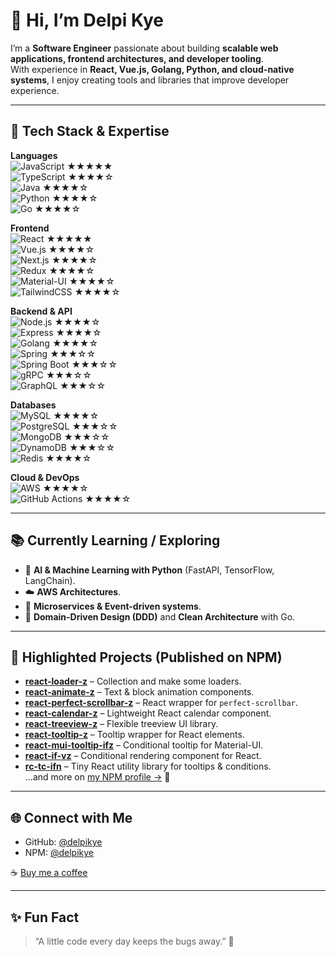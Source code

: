 # 👋 Hi, I’m Delpi Kye  

I’m a **Software Engineer** passionate about building **scalable web applications, frontend architectures, and developer tooling**.  
With experience in **React, Vue.js, Golang, Python, and cloud-native systems**, I enjoy creating tools and libraries that improve developer experience.  

---

## 🚀 Tech Stack & Expertise  

**Languages**  
![JavaScript](https://img.shields.io/badge/JavaScript-F7DF1E?logo=javascript&logoColor=black) ★★★★★  
![TypeScript](https://img.shields.io/badge/TypeScript-3178C6?logo=typescript&logoColor=white) ★★★★☆  
![Java](https://img.shields.io/badge/Java-007396?logo=java&logoColor=white) ★★★★☆  
![Python](https://img.shields.io/badge/Python-3776AB?logo=python&logoColor=white) ★★★★☆  
![Go](https://img.shields.io/badge/Go-00ADD8?logo=go&logoColor=white) ★★★★☆  

**Frontend**  
![React](https://img.shields.io/badge/React-61DAFB?logo=react&logoColor=black) ★★★★★  
![Vue.js](https://img.shields.io/badge/Vue.js-4FC08D?logo=vue.js&logoColor=white) ★★★★☆  
![Next.js](https://img.shields.io/badge/Next.js-000000?logo=nextdotjs&logoColor=white) ★★★★☆  
![Redux](https://img.shields.io/badge/Redux-764ABC?logo=redux&logoColor=white) ★★★★☆  
![Material-UI](https://img.shields.io/badge/MUI-007FFF?logo=mui&logoColor=white) ★★★★☆  
![TailwindCSS](https://img.shields.io/badge/TailwindCSS-38B2AC?logo=tailwindcss&logoColor=white) ★★★★☆  

**Backend & API**  
![Node.js](https://img.shields.io/badge/Node.js-339933?logo=nodedotjs&logoColor=white) ★★★★☆  
![Express](https://img.shields.io/badge/Express-000000?logo=express&logoColor=white) ★★★★☆  
![Golang](https://img.shields.io/badge/Golang-00ADD8?logo=go&logoColor=white) ★★★★☆  
![Spring](https://img.shields.io/badge/Spring-6DB33F?logo=spring&logoColor=white) ★★★☆☆  
![Spring Boot](https://img.shields.io/badge/Spring%20Boot-6DB33F?logo=springboot&logoColor=white) ★★★☆☆  
![gRPC](https://img.shields.io/badge/gRPC-000000?logo=grpc&logoColor=white) ★★★☆☆  
![GraphQL](https://img.shields.io/badge/GraphQL-E10098?logo=graphql&logoColor=white) ★★★☆☆  

**Databases**  
![MySQL](https://img.shields.io/badge/MySQL-4479A1?logo=mysql&logoColor=white) ★★★★☆  
![PostgreSQL](https://img.shields.io/badge/PostgreSQL-4169E1?logo=postgresql&logoColor=white) ★★★☆☆  
![MongoDB](https://img.shields.io/badge/MongoDB-47A248?logo=mongodb&logoColor=white) ★★★☆☆  
![DynamoDB](https://img.shields.io/badge/DynamoDB-4053D6?logo=amazon-dynamodb&logoColor=white) ★★★☆☆  
![Redis](https://img.shields.io/badge/Redis-DC382D?logo=redis&logoColor=white) ★★★★☆  

**Cloud & DevOps**  
![AWS](https://img.shields.io/badge/AWS-232F3E?logo=amazonaws&logoColor=white) ★★★★☆  
![GitHub Actions](https://img.shields.io/badge/GitHub%20Actions-2088FF?logo=githubactions&logoColor=white) ★★★★☆  

---

## 📚 Currently Learning / Exploring  
- 🧠 **AI & Machine Learning with Python** (FastAPI, TensorFlow, LangChain).
- ☁️ **AWS Architectures**.  
- 🔗 **Microservices & Event-driven systems**.  
- 🧩 **Domain-Driven Design (DDD)** and **Clean Architecture** with Go.  

---

## 📌 Highlighted Projects (Published on NPM)  
- **[react-loader-z](https://www.npmjs.com/package/react-loader-z)** – Collection and make some loaders.  
- **[react-animate-z](https://www.npmjs.com/package/react-animate-z)** – Text & block animation components.  
- **[react-perfect-scrollbar-z](https://www.npmjs.com/package/react-perfect-scrollbar-z)** – React wrapper for `perfect-scrollbar`.  
- **[react-calendar-z](https://www.npmjs.com/package/react-calendar-z)** – Lightweight React calendar component.  
- **[react-treeview-z](https://www.npmjs.com/package/react-treeview-z)** – Flexible treeview UI library.  
- **[react-tooltip-z](https://www.npmjs.com/package/react-tooltip-z)** – Tooltip wrapper for React elements.  
- **[react-mui-tooltip-ifz](https://www.npmjs.com/package/react-mui-tooltip-ifz)** – Conditional tooltip for Material-UI.  
- **[react-if-vz](https://www.npmjs.com/package/react-if-vz)** – Conditional rendering component for React.  
- **[rc-tc-ifn](https://www.npmjs.com/package/rc-tc-ifn)** – Tiny React utility library for tooltips & conditions.  
…and more on [my NPM profile →](https://www.npmjs.com/~delpikye) 🚀
---

## 🌐 Connect with Me  
- GitHub: [@delpikye](https://github.com/delpikye-v)  
- NPM: [@delpikye](https://www.npmjs.com/~delpikye)  

☕ [Buy me a coffee](https://www.buymeacoffee.com/delpikye)  

---

## ✨ Fun Fact  
> “A little code every day keeps the bugs away.” 🐞

